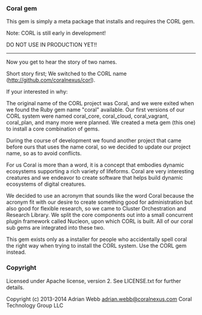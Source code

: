 ### Coral gem 

This gem is simply a meta package that installs and requires the CORL gem.

Note:  CORL is still early in development!

DO NOT USE IN PRODUCTION YET!!

---

Now you get to hear the story of two names.

Short story first;  We switched to the CORL name (http://github.com/coralnexus/corl).

If your interested in why:

The original name of the CORL project was Coral, and we were exited when we found 
the Ruby gem name "coral" available.  Our first versions of our CORL system were
named coral_core, coral_cloud, coral_vagrant, coral_plan, and many more were planned.
We created a meta gem (this one) to install a core combination of gems.  

During the course of development we found another project that came before ours that 
uses the name coral, so we decided to update our project name, so as to avoid conflicts.

For us Coral is more than a word, it is a concept that embodies dynamic ecosystems 
supporting a rich variety of lifeforms.  Coral are very interesting creatures and we
endeavor to create software that helps build dynamic ecosystems of digital creatures.

We decided to use an acronym that sounds like the word Coral because the acronym fit
with our desire to create something good for administration but also good for flexible
research, so we came to Cluster Orchestration and Research Library.  We split the core
components out into a small concurrent plugin framework called Nucleon, upon which
CORL is built.  All of our coral sub gems are integrated into these two.

This gem exists only as a installer for people who accidentally spell coral the right
way when trying to install the CORL system.  Use the CORL gem instead.

### Copyright

Licensed under Apache license, version 2.  See LICENSE.txt for further details.

Copyright (c) 2013-2014  Adrian Webb <adrian.webb@coralnexus.com>
Coral Technology Group LLC
